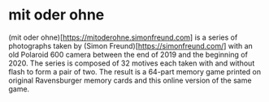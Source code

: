 # mit oder ohne
(mit oder ohne)[https://mitoderohne.simonfreund.com] is a series of photographs taken by (Simon Freund)[https://simonfreund.com/] with an old Polaroid 600 camera between the end of 2019 and the beginning of 2020. The series is composed of 32 motives each taken with and without flash to form a pair of two. The result is a 64-part memory game printed on original Ravensburger memory cards and this online version of the same game.